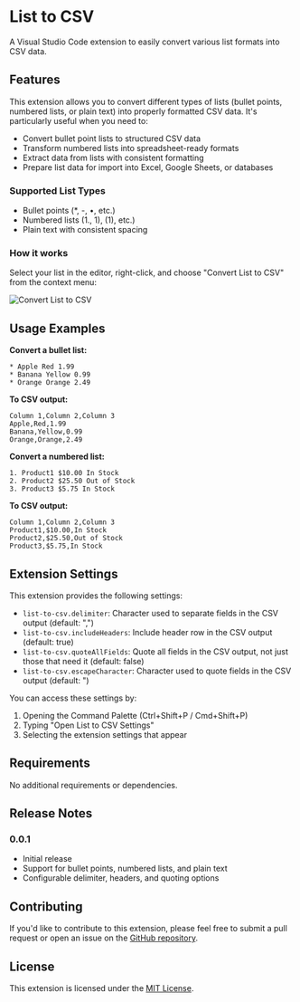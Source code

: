 # List to CSV

A Visual Studio Code extension to easily convert various list formats into CSV data.

## Features

This extension allows you to convert different types of lists (bullet points, numbered lists, or plain text) into properly formatted CSV data. It's particularly useful when you need to:

- Convert bullet point lists to structured CSV data
- Transform numbered lists into spreadsheet-ready formats
- Extract data from lists with consistent formatting
- Prepare list data for import into Excel, Google Sheets, or databases

### Supported List Types

- Bullet points (*, -, •, etc.)
- Numbered lists (1., 1), (1), etc.)
- Plain text with consistent spacing

### How it works

Select your list in the editor, right-click, and choose "Convert List to CSV" from the context menu:

![Convert List to CSV](https://raw.githubusercontent.com/yourusername/list-to-csv/main/images/demo.gif)

## Usage Examples

**Convert a bullet list:**

```
* Apple Red 1.99
* Banana Yellow 0.99
* Orange Orange 2.49
```

**To CSV output:**
```
Column 1,Column 2,Column 3
Apple,Red,1.99
Banana,Yellow,0.99
Orange,Orange,2.49
```

**Convert a numbered list:**
```
1. Product1 $10.00 In Stock
2. Product2 $25.50 Out of Stock
3. Product3 $5.75 In Stock
```

**To CSV output:**
```
Column 1,Column 2,Column 3
Product1,$10.00,In Stock
Product2,$25.50,Out of Stock
Product3,$5.75,In Stock
```

## Extension Settings

This extension provides the following settings:

* `list-to-csv.delimiter`: Character used to separate fields in the CSV output (default: ",")
* `list-to-csv.includeHeaders`: Include header row in the CSV output (default: true)
* `list-to-csv.quoteAllFields`: Quote all fields in the CSV output, not just those that need it (default: false)
* `list-to-csv.escapeCharacter`: Character used to quote fields in the CSV output (default: ")

You can access these settings by:
1. Opening the Command Palette (Ctrl+Shift+P / Cmd+Shift+P)
2. Typing "Open List to CSV Settings"
3. Selecting the extension settings that appear

## Requirements

No additional requirements or dependencies.

## Release Notes

### 0.0.1

- Initial release
- Support for bullet points, numbered lists, and plain text
- Configurable delimiter, headers, and quoting options

## Contributing

If you'd like to contribute to this extension, please feel free to submit a pull request or open an issue on the [GitHub repository](https://github.com/yourusername/list-to-csv).

## License

This extension is licensed under the [MIT License](LICENSE).
